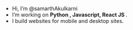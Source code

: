 - Hi, I’m @samarthAkulkarni
- I’m working on <strong>Python , Javascript, React JS </strong>.
- I build websites for mobile and desktop sites.



